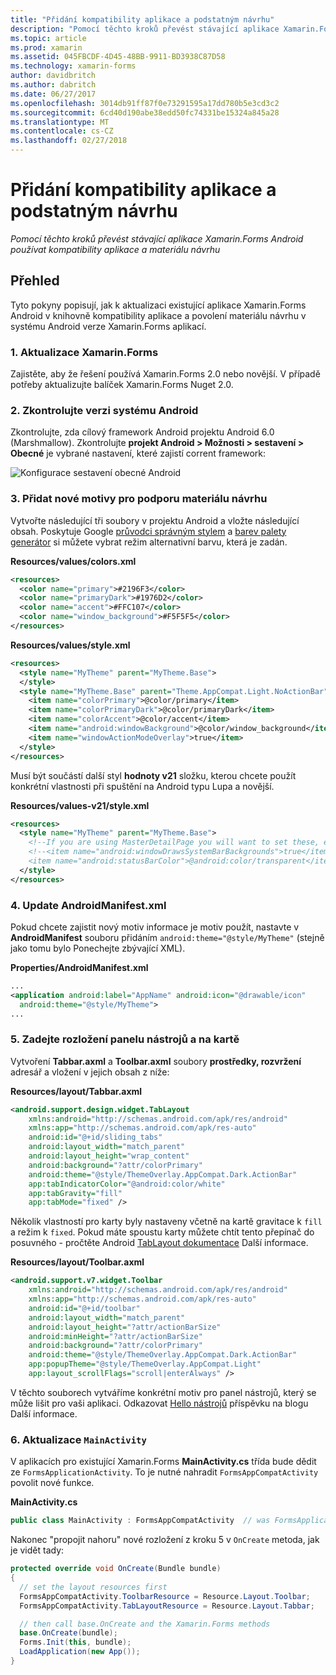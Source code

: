 ```yaml
---
title: "Přidání kompatibility aplikace a podstatným návrhu"
description: "Pomocí těchto kroků převést stávající aplikace Xamarin.Forms Android používat kompatibility aplikace a materiálu návrhu"
ms.topic: article
ms.prod: xamarin
ms.assetid: 045FBCDF-4D45-48BB-9911-BD3938C87D58
ms.technology: xamarin-forms
author: davidbritch
ms.author: dabritch
ms.date: 06/27/2017
ms.openlocfilehash: 3014db91ff87f0e73291595a17dd780b5e3cd3c2
ms.sourcegitcommit: 6cd40d190abe38edd50fc74331be15324a845a28
ms.translationtype: MT
ms.contentlocale: cs-CZ
ms.lasthandoff: 02/27/2018
---
```

# <a name="adding-appcompat-and-material-design"></a>Přidání kompatibility aplikace a podstatným návrhu

_Pomocí těchto kroků převést stávající aplikace Xamarin.Forms Android používat kompatibility aplikace a materiálu návrhu_

<!-- source https://gist.github.com/jassmith/a3b2a543f99126782936
https://blog.xamarin.com/material-design-for-your-xamarin-forms-android-apps/ -->

## <a name="overview"></a>Přehled

Tyto pokyny popisují, jak k aktualizaci existující aplikace Xamarin.Forms Android v knihovně kompatibility aplikace a povolení materiálu návrhu v systému Android verze Xamarin.Forms aplikací.

### <a name="1-update-xamarinforms"></a>1. Aktualizace Xamarin.Forms

Zajistěte, aby že řešení používá Xamarin.Forms 2.0 nebo novější. V případě potřeby aktualizujte balíček Xamarin.Forms Nuget 2.0.

### <a name="2-check-android-version"></a>2. Zkontrolujte verzi systému Android

Zkontrolujte, zda cílový framework Android projektu Android 6.0 (Marshmallow). Zkontrolujte **projekt Android > Možnosti > sestavení > Obecné** je vybrané nastavení, které zajistí corrent framework:

 ![](appcompat-images/target-android-6-sml.png "Konfigurace sestavení obecné Android")

### <a name="3-add-new-themes-to-support-material-design"></a>3. Přidat nové motivy pro podporu materiálu návrhu

Vytvořte následující tři soubory v projektu Android a vložte následující obsah. Poskytuje Google [průvodci správným stylem](http://www.google.com/design/spec/style/color.html#color-color-palette) a [barev palety generátor](http://www.materialpalette.com/) si můžete vybrat režim alternativní barvu, která je zadán.

**Resources/values/colors.xml**

```xml
<resources>
  <color name="primary">#2196F3</color>
  <color name="primaryDark">#1976D2</color>
  <color name="accent">#FFC107</color>
  <color name="window_background">#F5F5F5</color>
</resources>
```

**Resources/values/style.xml**

```xml
<resources>
  <style name="MyTheme" parent="MyTheme.Base">
  </style>
  <style name="MyTheme.Base" parent="Theme.AppCompat.Light.NoActionBar">
    <item name="colorPrimary">@color/primary</item>
    <item name="colorPrimaryDark">@color/primaryDark</item>
    <item name="colorAccent">@color/accent</item>
    <item name="android:windowBackground">@color/window_background</item>
    <item name="windowActionModeOverlay">true</item>
  </style>
</resources>
```

Musí být součástí další styl **hodnoty v21** složku, kterou chcete použít konkrétní vlastnosti při spuštění na Android typu Lupa a novější.

**Resources/values-v21/style.xml**

```xml
<resources>
  <style name="MyTheme" parent="MyTheme.Base">
    <!--If you are using MasterDetailPage you will want to set these, else you can leave them out-->
    <!--<item name="android:windowDrawsSystemBarBackgrounds">true</item>
    <item name="android:statusBarColor">@android:color/transparent</item>-->
  </style>
</resources>
```

### <a name="4-update-androidmanifestxml"></a>4. Update AndroidManifest.xml

Pokud chcete zajistit nový motiv informace je motiv použít, nastavte v **AndroidManifest** souboru přidáním `android:theme="@style/MyTheme"` (stejně jako tomu bylo Ponechejte zbývající XML).

**Properties/AndroidManifest.xml**

```xml
...
<application android:label="AppName" android:icon="@drawable/icon"
  android:theme="@style/MyTheme">
...
```

### <a name="5-provide-toolbar-and-tab-layouts"></a>5. Zadejte rozložení panelu nástrojů a na kartě

Vytvoření **Tabbar.axml** a **Toolbar.axml** soubory **prostředky, rozvržení** adresář a vložení v jejich obsah z níže:

**Resources/layout/Tabbar.axml**

```xml
<android.support.design.widget.TabLayout
    xmlns:android="http://schemas.android.com/apk/res/android"
    xmlns:app="http://schemas.android.com/apk/res-auto"
    android:id="@+id/sliding_tabs"
    android:layout_width="match_parent"
    android:layout_height="wrap_content"
    android:background="?attr/colorPrimary"
    android:theme="@style/ThemeOverlay.AppCompat.Dark.ActionBar"
    app:tabIndicatorColor="@android:color/white"
    app:tabGravity="fill"
    app:tabMode="fixed" />
```

Několik vlastností pro karty byly nastaveny včetně na kartě gravitace k `fill` a režim k `fixed`.
Pokud máte spoustu karty můžete chtít tento přepínač do posuvného - pročtěte Android [TabLayout dokumentace](http://developer.android.com/reference/android/support/design/widget/TabLayout.html) Další informace.

**Resources/layout/Toolbar.axml**

```xml
<android.support.v7.widget.Toolbar
    xmlns:android="http://schemas.android.com/apk/res/android"
    xmlns:app="http://schemas.android.com/apk/res-auto"
    android:id="@+id/toolbar"
    android:layout_width="match_parent"
    android:layout_height="?attr/actionBarSize"
    android:minHeight="?attr/actionBarSize"
    android:background="?attr/colorPrimary"
    android:theme="@style/ThemeOverlay.AppCompat.Dark.ActionBar"
    app:popupTheme="@style/ThemeOverlay.AppCompat.Light"
    app:layout_scrollFlags="scroll|enterAlways" />
```

V těchto souborech vytváříme konkrétní motiv pro panel nástrojů, který se může lišit pro vaši aplikaci.
Odkazovat [Hello nástrojů](https://blog.xamarin.com/android-tips-hello-toolbar-goodbye-action-bar/) příspěvku na blogu Další informace.


### <a name="6-update-the-mainactivity"></a>6. Aktualizace `MainActivity`

V aplikacích pro existující Xamarin.Forms **MainActivity.cs** třída bude dědit ze `FormsApplicationActivity`. To je nutné nahradit `FormsAppCompatActivity` povolit nové funkce.

**MainActivity.cs**

```csharp
public class MainActivity : FormsAppCompatActivity  // was FormsApplicationActivity
```

Nakonec "propojit nahoru" nové rozložení z kroku 5 v `OnCreate` metoda, jak je vidět tady:

```csharp
protected override void OnCreate(Bundle bundle)
{
  // set the layout resources first
  FormsAppCompatActivity.ToolbarResource = Resource.Layout.Toolbar;
  FormsAppCompatActivity.TabLayoutResource = Resource.Layout.Tabbar;

  // then call base.OnCreate and the Xamarin.Forms methods
  base.OnCreate(bundle);
  Forms.Init(this, bundle);
  LoadApplication(new App());
}
```

